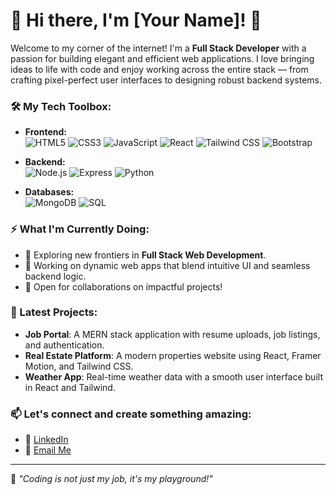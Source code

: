 # 🌟 Hi there, I'm [Your Name]! 👋

Welcome to my corner of the internet! I'm a **Full Stack Developer** with a passion for building elegant and efficient web applications. I love bringing ideas to life with code and enjoy working across the entire stack — from crafting pixel-perfect user interfaces to designing robust backend systems.

### 🛠️ My Tech Toolbox:
- **Frontend:**  
  ![HTML5](https://img.shields.io/badge/-HTML5-E34F26?style=flat&logo=html5&logoColor=white)
  ![CSS3](https://img.shields.io/badge/-CSS3-1572B6?style=flat&logo=css3&logoColor=white)
  ![JavaScript](https://img.shields.io/badge/-JavaScript-F7DF1E?style=flat&logo=javascript&logoColor=black)
  ![React](https://img.shields.io/badge/-React-61DAFB?style=flat&logo=react&logoColor=black)
  ![Tailwind CSS](https://img.shields.io/badge/-Tailwind%20CSS-38B2AC?style=flat&logo=tailwind-css&logoColor=white)
  ![Bootstrap](https://img.shields.io/badge/-Bootstrap-7952B3?style=flat&logo=bootstrap&logoColor=white)

- **Backend:**  
  ![Node.js](https://img.shields.io/badge/-Node.js-339933?style=flat&logo=node.js&logoColor=white)
  ![Express](https://img.shields.io/badge/-Express-000000?style=flat&logo=express&logoColor=white)
  ![Python](https://img.shields.io/badge/-Python-3776AB?style=flat&logo=python&logoColor=white)

- **Databases:**  
  ![MongoDB](https://img.shields.io/badge/-MongoDB-47A248?style=flat&logo=mongodb&logoColor=white)
  ![SQL](https://img.shields.io/badge/-SQL-4479A1?style=flat&logo=postgresql&logoColor=white)

### ⚡ What I'm Currently Doing:
- 🌱 Exploring new frontiers in **Full Stack Web Development**.
- 🔭 Working on dynamic web apps that blend intuitive UI and seamless backend logic.
- 👯 Open for collaborations on impactful projects!

### 🚀 Latest Projects:
- **Job Portal**: A MERN stack application with resume uploads, job listings, and authentication.
- **Real Estate Platform**: A modern properties website using React, Framer Motion, and Tailwind CSS.
- **Weather App**: Real-time weather data with a smooth user interface built in React and Tailwind.

### 📫 Let's connect and create something amazing:
- 💼 [LinkedIn](https://www.linkedin.com/in/your-linkedin)
- 📧 [Email Me](mailto:your.email@example.com)

---

🌟 _"Coding is not just my job, it's my playground!"_
